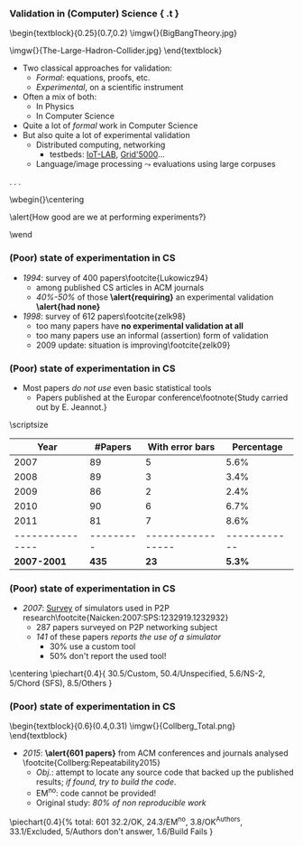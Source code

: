 ### Validation in (Computer) Science { .t }
<!-- Courtesy L.Nussbaum -->

\begin{textblock}{0.25}(0.7,0.2)
  \imgw{}{BigBangTheory.jpg}

  \imgw{}{The-Large-Hadron-Collider.jpg}
\end{textblock}


* Two classical approaches for validation:
    - _Formal_: equations, proofs, etc.
    - _Experimental_, on a scientific instrument
* Often a mix of both:
    - In Physics
    - In Computer Science
* Quite a lot of _formal_ work in Computer Science
* But also quite a lot of experimental validation
    - Distributed computing, networking
         * testbeds: [IoT-LAB](https://www.iot-lab.info/), [Grid'5000](https://www.grid5000.fr)...
    - Language/image processing $\leadsto$ evaluations using large corpuses

. . .

\wbegin{}\centering

\alert{How good are we at performing experiments?}

\wend


### (Poor) state of experimentation in CS

* _1994_: survey of 400 papers\footcite{Lukowicz94}
    - among published CS articles in ACM journals
    - _40\%-50\%_ of those **\alert{requiring}** an experimental validation **\alert{had none}**
* _1998_: survey of 612 papers\footcite{zelk98}
    - too many papers have **no experimental validation at all**
    - too many papers use an informal (assertion) form of validation
    - 2009 update: situation is improving\footcite{zelk09}

### (Poor) state of experimentation in CS

* Most papers _do not use_ even basic statistical tools
    - Papers published at the Europar conference\footnote{Study carried out by E. Jeannot.}

\scriptsize

|          Year | #Papers | With error bars | Percentage |
|---------------|---------|-----------------|------------|
|          2007 |      89 |               5 |       5.6% |
|          2008 |      89 |               3 |       3.4% |
|          2009 |      86 |               2 |       2.4% |
|          2010 |      90 |               6 |       6.7% |
|          2011 |      81 |               7 |       8.6% |
|---------------|---------|-----------------|------------|
| **2007-2001** | **435** |          **23** |   **5.3%** |


### (Poor) state of experimentation in CS

* _2007_: [Survey](http://www.comp.brad.ac.uk/het-net/tutorials/P37.pdf) of simulators used in P2P research\footcite{Naicken:2007:SPS:1232919.1232932}
     - 287 papers surveyed on P2P networking subject
     - _141_ of these papers _reports the use of a simulator_
          * 30% use a custom tool
          * 50% don't report the used tool!

\centering
\piechart{0.4}{
  30.5/Custom,
  50.4/Unspecified,
  5.6/NS-2,
  5/Chord (SFS),
  8.5/Others
}

### (Poor) state of experimentation in CS

\begin{textblock}{0.6}(0.4,0.31)
  \imgw{}{Collberg_Total.png}
\end{textblock}

* _2015_: **\alert{601 papers}** from ACM conferences and journals analysed
\footcite{Collberg:Repeatability2015}
    - _Obj._:  attempt to locate any source code that backed up the published results;
    _if found, try to build the code_.
    - EM$^\text{no}$: code cannot be provided!
    - Original study: _80% of non reproducible work_


\piechart{0.4}{% total: 601
  32.2/OK,
  24.3/EM$^\text{no}$,
  3.8/OK$^\text{Authors}$,
  33.1/Excluded,
  5/Authors don't answer,
  1.6/Build Fails
}
